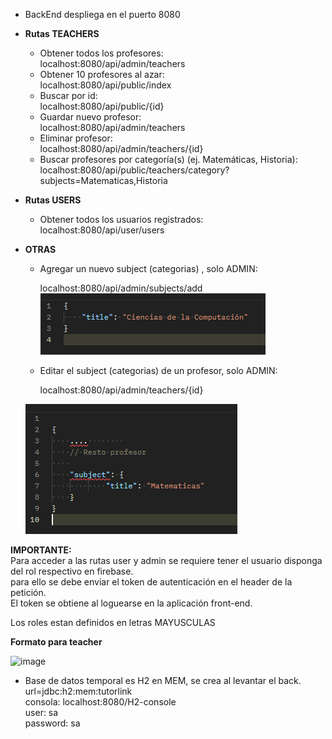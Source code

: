 
- BackEnd despliega en el puerto 8080  
 
- **Rutas TEACHERS** 
  - Obtener todos los profesores:   
  localhost:8080/api/admin/teachers
  - Obtener 10 profesores al azar:  
  localhost:8080/api/public/index
  - Buscar por id:  
  localhost:8080/api/public/{id}
  - Guardar nuevo profesor:  
  localhost:8080/api/admin/teachers
  - Eliminar profesor:  
  localhost:8080/api/admin/teachers/{id}
  - Buscar profesores por categoría(s) (ej. Matemáticas, Historia):    
    localhost:8080/api/public/teachers/category?subjects=Matematicas,Historia  
    
- **Rutas USERS**  
 
  - Obtener todos los usuarios registrados:  
  localhost:8080/api/user/users  

- **OTRAS**
  - Agregar un nuevo subject (categorias) , solo ADMIN:  
   
    localhost:8080/api/admin/subjects/add
 ![img_1.png](img_1.png) 
   
  - Editar el subject (categorias) de un profesor, solo ADMIN:  
  
    localhost:8080/api/admin/teachers/{id}  

   ![img.png](img.png) 
  
**IMPORTANTE:**  
Para acceder a las rutas user y admin se requiere tener el usuario disponga del rol respectivo en firebase.  
para ello se debe enviar el token de autenticación en el header de la petición.  
El token se obtiene al loguearse en la aplicación front-end.  

Los roles estan definidos en letras MAYUSCULAS  

**Formato para teacher**  

![image](https://github.com/manuelherreram/tutor-link-back/assets/97056237/1b5c1927-5256-4ef8-a9e3-f0b52c33459a)

- Base de datos temporal es H2 en MEM, se crea al levantar el back.
  url=jdbc:h2:mem:tutorlink  
  consola: localhost:8080/H2-console  
      user: sa  
      password: sa